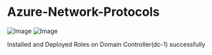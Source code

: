 # Azure-Network-Protocols

![Image](https://github.com/user-attachments/assets/f5304bf1-2d29-4505-9e51-ada632180e53)
![Image](https://github.com/user-attachments/assets/45873a5c-5776-43b5-8ce3-49a63ef0e9e7)

Installed and Deployed Roles on Domain Controller(dc-1) successfully



